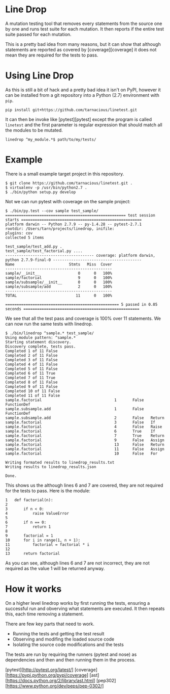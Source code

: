 # Line Drop

A mutation testing tool that removes every statements from the source one by
one and runs test suite for each mutation. It then reports if the entire test
suite passed for each mutation.

This is a pretty bad idea from many reasons, but it can show that although
statements are reported as covered by [coverage][coverage] it does not mean
they are required for the tests to pass.

# Using Line Drop

As this is still a bit of hack and a pretty bad idea it isn't on PyPI, however
it can be installed from a git repository into a Python (2.7) environment with
`pip`.

    pip install git+https://github.com/tarnacious/linetest.git
    
It can then be invoke like [pytest][pytest] except the program is called
`linetest` and the first parameter is regular expression that should match all
the modules to be mutated.

    linedrop ^my_module.*$ path/to/my/tests/


# Example

There is a small example target project in this repository.

    $ git clone https://github.com/tarnacious/linetest.git .
    $ virtualenv -p /usr/bin/python2.7 .
    $ ./bin/python setup.py develop

Not we can run pytest with coverage on the sample project:

    $ ./bin/py.test --cov sample test_sample/
    ===================================================== test session starts =====================================================
    platform darwin -- Python 2.7.9 -- py-1.4.28 -- pytest-2.7.1
    rootdir: /Users/tarn/projects/linedrop, inifile:
    plugins: cov
    collected 5 items

    test_sample/test_add.py .
    test_sample/test_factorial.py ....
    --------------------------------------- coverage: platform darwin, python 2.7.9-final-0 ---------------------------------------
    Name                        Stmts   Miss  Cover
    -----------------------------------------------
    sample/__init__                 0      0   100%
    sample/factorial                9      0   100%
    sample/subsample/__init__       0      0   100%
    sample/subsample/add            2      0   100%
    -----------------------------------------------
    TOTAL                          11      0   100%

    ================================================== 5 passed in 0.05 seconds ===================================================

We see that all the test pass and coverage is 100% over 11 statements. We can now run the same tests with linedrop.

    $ ./bin/linedrop ^sample.* test_sample/
    Using module pattern: ^sample.*
    Starting statement discovery.
    Discovery complete, tests pass.
    Completed 1 of 11 False
    Completed 2 of 11 False
    Completed 3 of 11 False
    Completed 4 of 11 False
    Completed 5 of 11 False
    Completed 6 of 11 True
    Completed 7 of 11 True
    Completed 8 of 11 False
    Completed 9 of 11 False
    Completed 10 of 11 False
    Completed 11 of 11 False
    sample.factorial                                1       False   FunctionDef
    sample.subsample.add                            1       False   FunctionDef
    sample.subsample.add                            2       False   Return
    sample.factorial                                3       False   If
    sample.factorial                                4       False   Raise
    sample.factorial                                6       True    If
    sample.factorial                                7       True    Return
    sample.factorial                                9       False   Assign
    sample.factorial                                13      False   Return
    sample.factorial                                11      False   Assign
    sample.factorial                                10      False   For

    Writing formated results to linedrop_results.txt
    Writing results to linedrop_results.json

    Done.

This shows us the although lines 6 and 7 are covered, they are not required for the tests to pass. Here is the module: 

    1   def factorial(n):
    2
    3       if n < 0:
    4           raise ValueError
    5
    6       if n == 0:
    7           return 1
    8
    9       factorial = 1
    10      for i in range(1, n + 1):
    11          factorial = factorial * i
    12
    13      return factorial

As you can see, although lines 6 and 7 are not incorrect, they are not required
as the value 1 will be returned anyway.

# How it works

On a higher level linedrop works by first running the tests, ensuring a
successful run and obverving what statements are executed. It then repeats
this, each time removing a statement.

There are few key parts that need to work. 

* Running the tests and getting the test result
* Observing and modifing the loaded source code
* Isolating the source code modifications and the tests

The tests are run by requiring the runners (pytest and nose) as dependencies
and then and then running them in the process.  



[pytest][http://pytest.org/latest/]
[coverage][https://pypi.python.org/pypi/coverage]
[ast][https://docs.python.org/2/library/ast.html]
[pep302][https://www.python.org/dev/peps/pep-0302/]

